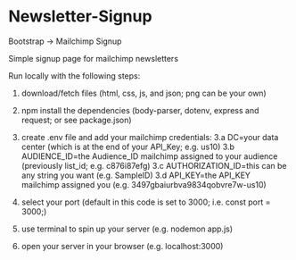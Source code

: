 # Newsletter-Signup
Bootstrap -> Mailchimp Signup

Simple signup page for mailchimp newsletters

Run locally with the following steps:
1. download/fetch files (html, css, js, and json; png can be your own)
2. npm install the dependencies (body-parser, dotenv, express and request; or see package.json)
3. create .env file and add your mailchimp credentials:
  3.a DC=your data center (which is at the end of your API_Key; e.g. us10)
  3.b AUDIENCE_ID=the Audience_ID mailchimp assigned to your audience (previously list_id; e.g. c876i87efg)
  3.c AUTHORIZATION_ID=this can be any string you want (e.g. SampleID)
  3.d API_KEY=the API_KEY mailchimp assigned you (e.g. 3497gbaiurbva9834qobvre7w-us10)

4. select your port (default in this code is set to 3000; i.e. const port = 3000;)
5. use terminal to spin up your server (e.g. nodemon app.js)
6. open your server in your browser (e.g. localhost:3000)
